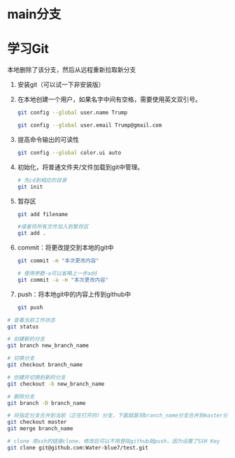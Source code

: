 # main分支
# 学习Git

本地删除了该分支，然后从远程重新拉取新分支

1. 安装git（可以试一下非安装版）

2. 在本地创建一个用户，如果名字中间有空格，需要使用英文双引号。

    ```bash
    git config --global user.name Trump
    
    git config --global user.email Trump@gmail.com
    ```

3. 提高命令输出的可读性

    ```bash
    git config --global color.ui auto
    ```

4. 初始化，将普通文件夹/文件加载到git中管理。

    ```bash
    # 先cd到相应的目录
    git init
    ```

5. 暂存区

    ```bash
    git add filename
    
    #或者将所有文件加入到暂存区
    git add .
    ```

6. commit：将更改提交到本地的git中

    ```bash
    git commit -m "本次更改内容"
    
    # 使用参数-a可以省略上一步add
    git commit -a -m "本次更改内容"
    ```

7. push：将本地git中的内容上传到github中

    ```bash
    git push
    ```

    

```bash
# 查看当前工作状态
git status

# 创建新的分支
git branch new_branch_name

# 切换分支
git checkout branch_name

# 创建并切换到新的分支
git checkout -b new_branch_name

# 删除分支
git branch -D branch_name

# 将指定分支合并到当前（正在打开的）分支，下面就是将branch_name分支合并到master分支
git checkout master
git merge branch_name

# clone 用ssh的链接clone，修改后可以不用登陆github就push，因为设置了SSH Key
git clone git@github.com:Water-blue7/test.git
```

